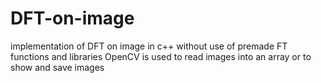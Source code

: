 # DFT-on-image
implementation of DFT on image in c++ without use of premade FT functions and libraries
OpenCV is used to read images into an array or to show and save images
